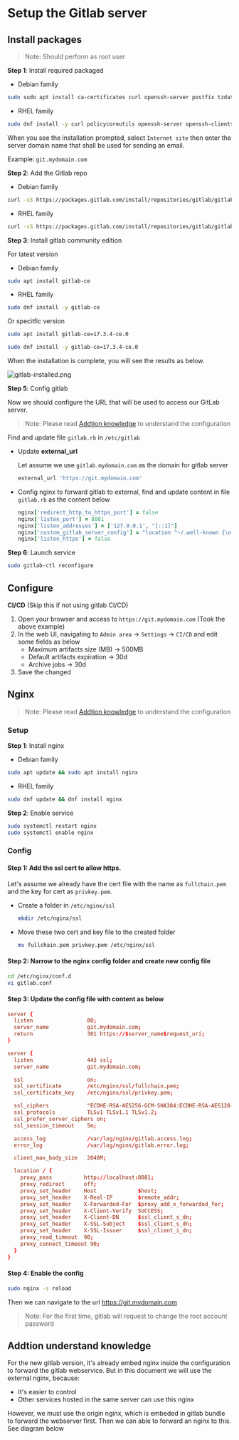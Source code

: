 # Setup the Gitlab server

## Install packages
> Note: Should perform as root user

**Step 1**: Install required packaged

* Debian family

```bash
sudo sudo apt install ca-certificates curl openssh-server postfix tzdata perl
```

* RHEL family

```bash
sudo dnf install -y curl policycoreutils openssh-server openssh-clients
```

When you see the installation prompted, select `Internet site` then enter the server domain name that shall be used for sending an email.

Example: `git.mydomain.com`

**Step 2**: Add the Gitlab repo

* Debian family

```bash
curl -sS https://packages.gitlab.com/install/repositories/gitlab/gitlab-ce/script.deb.sh | sudo bash
```

* RHEL family

```bash
curl -sS https://packages.gitlab.com/install/repositories/gitlab/gitlab-ce/script.rpm.sh | sudo bash
```

**Step 3**: Install gitlab community edition

For latest version

* Debian family

```bash
sudo apt install gitlab-ce
```

* RHEL family

```bash
sudo dnf install -y gitlab-ce
```

Or specitfic version

```bash
sudo apt install gitlab-ce=17.3.4-ce.0
```

```bash
sudo dnf install -y gitlab-ce=17.3.4-ce.0
```

When the installation is complete, you will see the results as below.

![gitlab-installed.png](/ops/assets/images/gitlab-Installed.png)

**Step 5**: Config gitlab

Now we should configure the URL that will be used to access our GitLab server.

>Note: Please read [Addtion knowledge](#addtion-understand-knowledge) to understand the configuration

Find and update file `gitlab.rb` in `/etc/gitlab`

- Update **external_url**

    Let assume we use `gitlab.mydomain.com` as the domain for gitlab server

    ```rb
    external_url 'https://git.mydomain.com'
    ```

- Config nginx to forward gitlab to external, find and update content in file `gitlab.rb` as the content below

    ```rb
    nginx['redirect_http_to_https_port'] = false
    nginx['listen_port'] = 8081
    nginx['listen_addresses'] = ['127.0.0.1', "[::1]"]
    nginx['custom_gitlab_server_config'] = "location ^~/.well-known {\n alias /opt/gitlab/embedded/service/gitlab-rails/public/.well-known;\n}\n"
    nginx['listen_https'] = false
    ```

**Step 6**: Launch service

```bash
sudo gitlab-ctl reconfigure
```

## Configure

**CI/CD** (Skip this if not using gitlab CI/CD)

1. Open your browser and access to `https://git.mydomain.com` (Took the above example)
2. In the web UI, navigating to `Admin area` -> `Settings` -> `CI/CD` and edit some fields as below
   - Maximum artifacts size (MB) -> 500MB
   - Default artifacts expiration -> 30d
   - Archive jobs -> 30d
3. Save the changed

## Nginx 

>Note: Please read [Addtion knowledge](#addtion-understand-knowledge) to understand the configuration

### Setup

**Step 1**: Install nginx

* Debian family

```bash
sudo apt update && sudo apt install nginx
```

* RHEL family

```bash
sudo dnf update && dnf install nginx
```

**Step 2**: Enable service

```bash
sudo systemctl restart nginx
sudo systemctl enable nginx
```

### Config

#### Step 1: Add the ssl cert to allow https. 

Let's assume we already have the cert file with the name as `fullchain.pem` and the  key for cert as `privkey.pem`. 

- Create a folder in `/etc/nginx/ssl`

  ```bash
  mkdir /etc/nginx/ssl
  ```

- Move these two cert and key file to the created folder

  ```bash
  mv fullchain.pem privkey.pem /etc/nginx/ssl
  ```

#### Step 2: Narrow to the nginx config folder and create new config file

```bash
cd /etc/nginx/conf.d
vi gitlab.conf
```

#### Step 3: Update the config file with content as below

```conf
server {
  listen                 80;
  server_name            git.mydomain.com;
  return                 301 https://$server_name$request_uri;
}

server {
  listen                 443 ssl;
  server_name            git.mydomain.com;

  ssl                    on;
  ssl_certificate        /etc/nginx/ssl/fullchain.pem;
  ssl_certificate_key    /etc/nginx/ssl/privkey.pem;

  ssl_ciphers            "ECDHE-RSA-AES256-GCM-SHA384:ECDHE-RSA-AES128-GCM-SHA256:ECDHE-RSA-AES256-SHA384:ECDHE-RSA-AES128-SHA256:ECDHE-RSA-AES256-SHA:ECDHE-RSA-AES128-SHA:ECDHE-RSA-DES-CBC3-SHA:AES256-GCM-SHA384:AES128-GCM-SHA256:AES256-SHA256:AES128-SHA256:AES256-SHA:AES128-SHA:DES-CBC3-SHA:!aNULL:!eNULL:!EXPORT:!DES:!MD5:!PSK:!RC4";
  ssl_protocols          TLSv1 TLSv1.1 TLSv1.2;
  ssl_prefer_server_ciphers on;
  ssl_session_timeout    5m;

  access_log             /var/log/nginx/gitlab.access.log;
  error_log              /var/log/nginx/gitlab.error.log;

  client_max_body_size   2048M;

  location / {
    proxy_pass          http://localhost:8081;
    proxy_redirect      off;
    proxy_set_header    Host             $host;
    proxy_set_header    X-Real-IP        $remote_addr;
    proxy_set_header    X-Forwarded-For  $proxy_add_x_forwarded_for;
    proxy_set_header    X-Client-Verify  SUCCESS;
    proxy_set_header    X-Client-DN      $ssl_client_s_dn;
    proxy_set_header    X-SSL-Subject    $ssl_client_s_dn;
    proxy_set_header    X-SSL-Issuer     $ssl_client_i_dn;
    proxy_read_timeout  90;
    proxy_connect_timeout 90;
  }
}
```

#### Step 4: Enable the config

```bash
sudo nginx -s reload
```

Then we can navigate to the url https://git.mydomain.com

>Note: For the first time, gitlab will request to change the root account password

## Addtion understand knowledge 

For the new gitlab version, it's already embed nginx inside the configuration to forward the gitlab webservice. But in this document we will use the external nginx, because:

- It's easier to control
- Other services hosted in the same server can use this nginx

However, we must use the origin nginx, which is embeded in gitlab bundle to forward the webserver first. Then we can able to forward an nginx to this. See diagram below